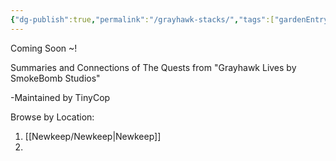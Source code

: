 ```yaml
---
{"dg-publish":true,"permalink":"/grayhawk-stacks/","tags":["gardenEntry"],"created":"2025-03-23T15:13:54.479+05:30","updated":"2025-03-24T07:56:16.574+05:30"}
---
```


Coming Soon ~!

Summaries and Connections of The Quests from "Grayhawk Lives by SmokeBomb Studios"


-Maintained by TinyCop

Browse by Location:
1. [[Newkeep/Newkeep\|Newkeep]]
2. 